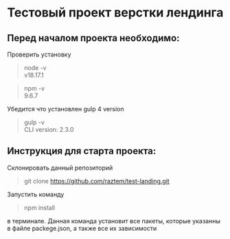 # Тестовый проект верстки лендинга

## Перед началом проекта необходимо:

Проверить установку

> node -v   
v18.17.1

> npm -v    
9.6.7

Убедится что установлен gulp 4 version

> gulp -v   
CLI version: 2.3.0

## Инструкция для старта проекта:

Cклонировать данный репозиторий
> git clone https://github.com/raztem/test-landing.git

Запустить команду    
> npm install   
 
 в терминале. Данная команда установит все пакеты, которые указанны в файле 
packege.json, а также все их зависимости